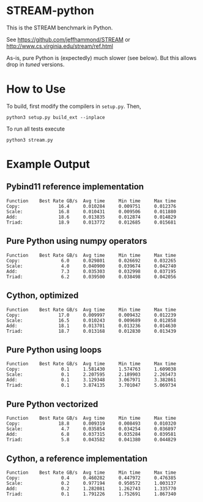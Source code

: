 # STREAM-python

This is the STREAM benchmark in Python.

See https://github.com/jeffhammond/STREAM or http://www.cs.virginia.edu/stream/ref.html

As-is, pure Python is (expectedly) much slower (see below).  But this allows drop in *tuned* versions.

# How to Use

To build, first modify the compilers in `setup.py`.  Then,

```
python3 setup.py build_ext --inplace
```

To run all tests execute

```
python3 stream.py
```

# Example Output

## Pybind11 reference implementation
```
Function    Best Rate GB/s  Avg time     Min time     Max time
Copy:              16.4     0.010284     0.009751     0.012376
Scale:             16.8     0.010431     0.009506     0.011880
Add:               18.6     0.013835     0.012874     0.014829
Triad:             18.9     0.013772     0.012685     0.015681
```

## Pure Python using numpy operators
```
Function    Best Rate GB/s  Avg time     Min time     Max time
Copy:               6.0     0.029801     0.026692     0.032265
Scale:              4.0     0.040900     0.039674     0.042740
Add:                7.3     0.035303     0.032998     0.037195
Triad:              6.2     0.039500     0.038498     0.042056
```

## Cython, optimized
```
Function    Best Rate GB/s  Avg time     Min time     Max time
Copy:              17.0     0.009997     0.009432     0.012239
Scale:             16.5     0.010243     0.009689     0.012858
Add:               18.1     0.013701     0.013236     0.014630
Triad:             18.7     0.013168     0.012830     0.013439
```

## Pure Python using loops
```
Function    Best Rate GB/s  Avg time     Min time     Max time
Copy:               0.1     1.581430     1.574763     1.609038
Scale:              0.1     2.207595     2.189903     2.265473
Add:                0.1     3.129348     3.067971     3.382861
Triad:              0.1     3.874135     3.701047     5.069734
```

## Pure Python vectorized
```
Function    Best Rate GB/s  Avg time     Min time     Max time
Copy:              18.8     0.009319     0.008493     0.010320
Scale:              4.7     0.035854     0.034254     0.036897
Add:                6.8     0.037315     0.035284     0.039581
Triad:              5.8     0.043582     0.041380     0.044829
```

## Cython, a reference implementation
```
Function    Best Rate GB/s  Avg time     Min time     Max time
Copy:               0.4     0.460282     0.447972     0.476385
Scale:              0.2     0.977194     0.950572     1.003137
Add:                0.2     1.282081     1.262743     1.335770
Triad:              0.1     1.791226     1.752691     1.867340
```
